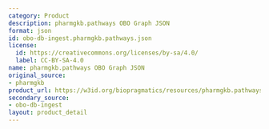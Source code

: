 ```yaml
---
category: Product
description: pharmgkb.pathways OBO Graph JSON
format: json
id: obo-db-ingest.pharmgkb.pathways.json
license:
  id: https://creativecommons.org/licenses/by-sa/4.0/
  label: CC-BY-SA-4.0
name: pharmgkb.pathways OBO Graph JSON
original_source:
- pharmgkb
product_url: https://w3id.org/biopragmatics/resources/pharmgkb.pathways/pharmgkb.pathways.json
secondary_source:
- obo-db-ingest
layout: product_detail
---
```

